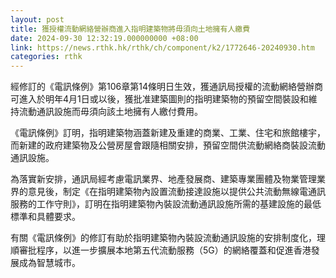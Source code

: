 ```yaml
---
layout: post
title: 獲授權流動網絡營辦商進入指明建築物將毋須向土地擁有人繳費
date: 2024-09-30 12:32:19.000000000 +08:00
link: https://news.rthk.hk/rthk/ch/component/k2/1772646-20240930.htm
categories: rthk
---
```


經修訂的《電訊條例》第106章第14條明日生效，獲通訊局授權的流動網絡營辦商可進入於明年4月1日或以後，獲批准建築圖則的指明建築物的預留空間裝設和維持流動通訊設施而毋須向該土地擁有人繳付費用。
 
《電訊條例》訂明，指明建築物涵蓋新建及重建的商業、工業、住宅和旅館樓宇，而新建的政府建築物及公營房屋會跟隨相關安排，預留空間供流動網絡商裝設流動通訊設施。
 
為落實新安排，通訊局經考慮電訊業界、地產發展商、建築專業團體及物業管理業界的意見後，制定《在指明建築物內設置流動接達設施以提供公共流動無線電通訊服務的工作守則》，訂明在指明建築物內裝設流動通訊設施所需的基建設施的最低標準和具體要求。

有關《電訊條例》的修訂有助於指明建築物內裝設流動通訊設施的安排制度化，理順審批程序，以進一步擴展本地第五代流動服務（5G）的網絡覆蓋和促進香港發展成為智慧城市。
